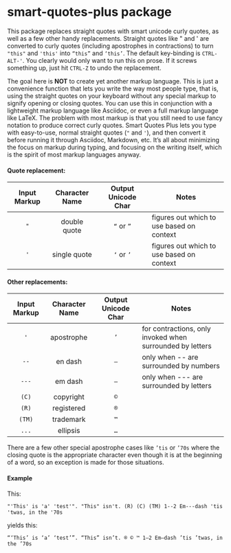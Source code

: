 # smart-quotes-plus package

This package replaces straight quotes with smart unicode curly quotes, as well as a few other handy replacements.  Straight quotes like " and ' are converted to curly quotes (including apostrophes in contractions) to turn `"this"` and `'this'` into `“this”` and `‘this’`.  The default key-binding is `CTRL-ALT-'`.  You clearly would only want to run this on prose.  If it screws something up, just hit `CTRL-Z` to undo the replacement.

The goal here is **NOT** to create yet another markup language.  This is just a convenience function that lets you write the way most people type, that is, using the straight quotes on your keyboard without any special markup to signify opening or closing quotes.  You can use this in conjunction with a lightweight markup language like Asciidoc, or even a full markup language like LaTeX. The problem with most markup is that you still need to use fancy notation to produce correct curly quotes.  Smart Quotes Plus lets you type with easy-to-use, normal straight quotes (`"` and `'`), and then convert it before running it through Asciidoc, Markdown, etc.  It’s all about minimizing the focus on markup during typing, and focusing on the writing itself, which is the spirit of most markup languages anyway.

#### Quote replacement:

Input Markup|Character Name|Output Unicode Char|Notes
:-------:|:-------:|:-------:|-------
`"`|double quote|`“` or `”`|figures out which to use based on context
`'`|single quote|`‘` or `’`|figures out which to use based on context
 
#### Other replacements:

Input Markup|Character Name|Output Unicode Char|Notes
:-------:|:-------:|:-------:|-------
`'`|apostrophe|`’`|for contractions, only invoked when surrounded by letters
`--`|en dash|`–`| only when \-\- are surrounded by numbers
`---`|em dash|`—`|only when \-\-\- are surrounded by letters
`(C)`| copyright|`©`| 
`(R)`|registered|`®`|
`(TM)`|trademark|`™`|
`...`|ellipsis|`…`| 

There are a few other special apostrophe cases like `’tis` or `’70s` where the closing quote is the appropriate character even though it is at the beginning of a word, so an exception is made for those situations. 

#### Example

This:

`"'This' is 'a' 'test'". "This" isn't. (R) (C) (TM) 1--2 Em---dash 'tis 'twas, in the '70s`

yields this:

`“‘This’ is ‘a’ ‘test’”. “This” isn’t. ® © ™ 1–2 Em—dash ’tis ’twas, in the ’70s`
